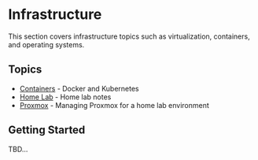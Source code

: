 # Infrastructure

This section covers infrastructure topics such as virtualization, containers, and operating systems.

## Topics

- [Containers](containers/) - Docker and Kubernetes
- [Home Lab](homelab/) - Home lab notes
- [Proxmox](proxmox/) - Managing Proxmox for a home lab environment

## Getting Started

TBD...
